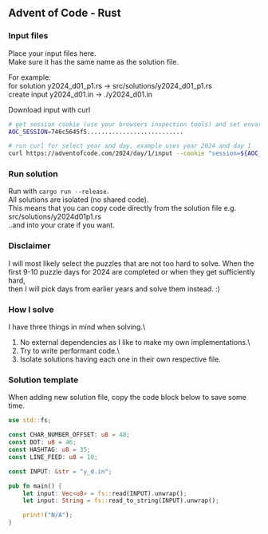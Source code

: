 ## Advent of Code - Rust

### Input files

Place your input files here.\
Make sure it has the same name as the solution file.

For example:\
for solution y2024_d01_p1.rs -> src/solutions/y2024_d01_p1.rs\
create input y2024_d01.in -> ./y2024_d01.in

Download input with curl
```sh
# get session cookie (use your browsers inspection tools) and set envar
AOC_SESSION=746c5645f5...........................

# run curl for select year and day, example uses year 2024 and day 1
curl https://adventofcode.com/2024/day/1/input --cookie "session=${AOC_SESSION}" > y2024_d01.in
```

### Run solution

Run with `cargo run --release`.\
All solutions are isolated (no shared code).\
This means that you can copy code directly from the solution file e.g. src/solutions/y2024d01p1.rs\
..and into your crate if you want.


### Disclaimer

I will most likely select the puzzles that are not too hard to solve.
When the first 9-10 puzzle days for 2024 are completed or when they get sufficiently hard,\
then I will pick days from earlier years and solve them instead. :)

### How I solve

I have three things in mind when solving.\
1. No external dependencies as I like to make my own implementations.\
2. Try to write performant code.\
3. Isolate solutions having each one in their own respective file.

### Solution template

When adding new solution file, copy the code block below to save some time.

```rs
use std::fs;

const CHAR_NUMBER_OFFSET: u8 = 48;
const DOT: u8 = 46;
const HASHTAG: u8 = 35;
const LINE_FEED: u8 = 10;

const INPUT: &str = "y_d.in";

pub fn main() {
    let input: Vec<u8> = fs::read(INPUT).unwrap();
    let input: String = fs::read_to_string(INPUT).unwrap();

    print!("N/A");
}
```
